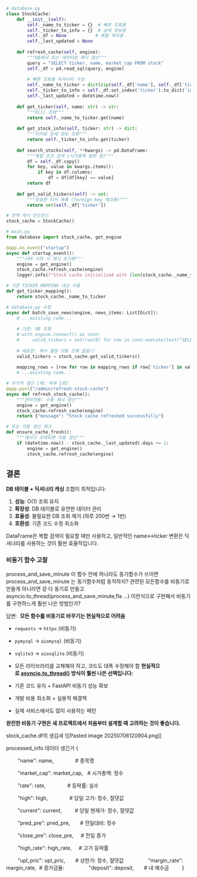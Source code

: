``` python 
# database.py
class StockCache:
    def __init__(self):
        self._name_to_ticker = {}  # 빠른 조회용
        self._ticker_to_info = {}  # 상세 정보용
        self._df = None           # 복합 쿼리용
        self._last_updated = None
        
    def refresh_cache(self, engine):
        """DB에서 최신 데이터로 캐시 갱신"""
        query = "SELECT ticker, name, market_cap FROM stock"
        self._df = pd.read_sql(query, engine)
        
        # 빠른 조회용 딕셔너리 구성
        self._name_to_ticker = dict(zip(self._df['name'], self._df['ticker']))
        self._ticker_to_info = self._df.set_index('ticker').to_dict('index')
        self._last_updated = datetime.now()
        
    def get_ticker(self, name: str) -> str:
        """O(1) 조회"""
        return self._name_to_ticker.get(name)
        
    def get_stock_info(self, ticker: str) -> dict:
        """티커로 상세 정보 조회"""
        return self._ticker_to_info.get(ticker)
        
    def search_stocks(self, **kwargs) -> pd.DataFrame:
        """복합 조건 검색 (시가총액 범위 등)"""
        df = self._df.copy()
        for key, value in kwargs.items():
            if key in df.columns:
                df = df[df[key] == value]
        return df
        
    def get_valid_tickers(self) -> set:
        """유효한 티커 목록 (foreign key 체크용)"""
        return set(self._df['ticker'])

# 전역 캐시 인스턴스
stock_cache = StockCache()
```

``` python
# main.py
from database import stock_cache, get_engine

@app.on_event("startup")
async def startup_event():
    """서버 시작 시 캐시 초기화"""
    engine = get_engine()
    stock_cache.refresh_cache(engine)
    logger.info(f"Stock cache initialized with {len(stock_cache._name_to_ticker)} stocks")

# 기존 TICKER_MAPPING 대신 사용
def get_ticker_mapping():
    return stock_cache._name_to_ticker
```

``` python
# database.py 수정
async def batch_save_news(engine, news_items: List[Dict]):
    # ...existing code...
    
    # 기존: DB 조회
    # with engine.connect() as conn:
    #     valid_tickers = set(row[0] for row in conn.execute(text("SELECT ticker FROM stock")))
    
    # 새로운: 캐시 활용 (DB 조회 없음!)
    valid_tickers = stock_cache.get_valid_tickers()
    
    mapping_rows = [row for row in mapping_rows if row['ticker'] in valid_tickers]
    # ...existing code...
```

``` python
# 주기적 갱신 (예: 하루 1회)
@app.post("/admin/refresh-stock-cache")
async def refresh_stock_cache():
    """관리자용: 수동 캐시 갱신"""
    engine = get_engine()
    stock_cache.refresh_cache(engine)
    return {"message": "Stock cache refreshed successfully"}

# 또는 자동 갱신 체크
def ensure_cache_fresh():
    """캐시가 오래되면 자동 갱신"""
    if (datetime.now() - stock_cache._last_updated).days >= 1:
        engine = get_engine()
        stock_cache.refresh_cache(engine)
```

## 결론

**DB 테이블 + 딕셔너리 캐싱** 조합이 최적입니다:

1. **성능**: O(1) 조회 유지
2. **확장성**: DB 테이블로 유연한 데이터 관리
3. **효율성**: 불필요한 DB 조회 제거 (하루 200번 → 1번)
4. **호환성**: 기존 코드 수정 최소화

DataFrame은 복합 검색이 필요할 때만 사용하고, 일반적인 name↔ticker 변환은 딕셔너리를 사용하는 것이 훨씬 효율적입니다.


### 비동기 함수 고찰

process_and_save_minute 이 함수 안에 하나라도 동기함수가 쓰이면 process_and_save_minute 는 동기함수처럼 동작하지? 관련된 모든함수를 비동기로 만들게 아니라면 걍 다 동기로 만들고 asyncio.to_thread(process_and_save_minute,fla ...) 이런식으로 구현해서 비동기를 구현하느게 훨씬 나은 방법인가?

답변:
 **모든 함수를 비동기로 바꾸기는 현실적으로 어려움**

- `requests` → `httpx` (비동기)
- `pymysql` → `aiomysql` (비동기)
- `sqlite3` → `aiosqlite` (비동기)
- 모든 라이브러리를 교체해야 하고, 코드도 대폭 수정해야 함
**현실적으로 [asyncio.to_thread()](vscode-file://vscode-app/c:/Users/%EC%86%90%EB%AF%BC%EA%B5%AC/AppData/Local/Programs/Microsoft%20VS%20Code/resources/app/out/vs/code/electron-sandbox/workbench/workbench.html) 방식이 훨씬 나은 선택입니다:**

- 기존 코드 유지 + FastAPI 비동기 성능 확보
- 개발 비용 최소화 + 실용적 해결책
- 실제 서비스에서도 많이 사용하는 패턴

**완전한 비동기 구현은 새 프로젝트에서 처음부터 설계할 때 고려하는 것이 좋습니다.**








stock_cache.df의 생김새
![[Pasted image 20250706120904.png]]



processed_info 데이터 생긴거
{

        "name": name,               # 종목명

        "market_cap": market_cap,   # 시가총액: 정수

        "rate": rate,               # 등락률: 실수

        "high": high,               # 당일 고가: 정수, 절댓값

        "current": current,         # 당일 현재가: 정수, 절댓값

        "pred_pre": pred_pre,       # 전일대비: 정수

        "close_pre": close_pre,     # 전일 종가

        "high_rate": high_rate,     # 고가 등락률

        "upl_pric": upl_pric,       # 상한가: 정수, 절댓값
        
        "margin_rate": margin_rate,  # 증거금율: 
        
        "deposit": deposit,         # 내 예수금
        
}
   
